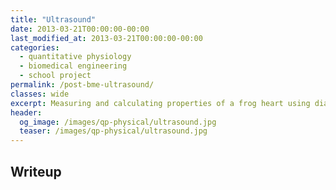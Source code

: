 ```yaml
---
title: "Ultrasound"
date: 2013-03-21T00:00:00-00:00
last_modified_at: 2013-03-21T00:00:00-00:00
categories:
  - quantitative physiology
  - biomedical engineering
  - school project
permalink: /post-bme-ultrasound/
classes: wide
excerpt: Measuring and calculating properties of a frog heart using diagnostic ultrasound.
header:
  og_image: /images/qp-physical/ultrasound.jpg
  teaser: /images/qp-physical/ultrasound.jpg
---
```


## Writeup

<object data="/images/qp-physical/ultrasound.pdf" width="1000" height="1000" type="application/pdf"></object>
